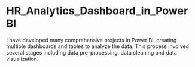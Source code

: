 # HR_Analytics_Dashboard_in_PowerBI
I have developed many comprehensive projects in Power BI, creating multiple dashboards and tables to analyze the data. This process involved several stages including data pre-processing, data cleaning and data visualization.
